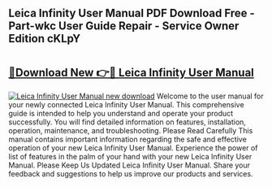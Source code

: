 ## Leica Infinity User Manual PDF Download Free - Part-wkc User Guide Repair - Service Owner Edition cKLpY

# <h2><a href="http://bc99542.oget.top/?id=Leica+Infinity+User+Manual">🔗Download New 👉🔴 Leica Infinity User Manual</a></h2>

[![Leica Infinity User Manual new download](https://i.imgur.com/5g1atiW.png)](http://bc99542.oget.top/?id=Leica+Infinity+User+Manual)
Welcome to the user manual for your newly connected Leica Infinity User Manual. This comprehensive guide is intended to help you understand and operate your product successfully. You will find detailed information on features, installation, operation, maintenance, and troubleshooting. Please Read Carefully This manual contains important information regarding the safe and effective operation of your new Leica Infinity User Manual. Experience the power of list of features in the palm of your hand with your new Leica Infinity User Manual. Please Keep Us Updated Leica Infinity User Manual. Share your feedback and suggestions to help us improve our products and services.
